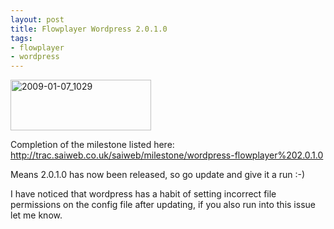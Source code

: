 ```yaml
--- 
layout: post
title: Flowplayer Wordpress 2.0.1.0
tags: 
- flowplayer
- wordpress
---
```

<img src="http://www.saiweb.co.ukturbo.paulstamatiou.com/uploads/2009/01/2009-01-07_1029.png" alt="2009-01-07_1029" title="2009-01-07_1029" width="225" height="81" class="alignleft size-full wp-image-394" />

Completion of the milestone listed here: <a href="http://trac.saiweb.co.uk/saiweb/milestone/wordpress-flowplayer%202.0.1.0">http://trac.saiweb.co.uk/saiweb/milestone/wordpress-flowplayer%202.0.1.0</a>

Means 2.0.1.0 has now been released, so go update and give it a run :-)

I have noticed that wordpress has a habit of setting incorrect file permissions on the config file after updating, if you also run into this issue let me know.
